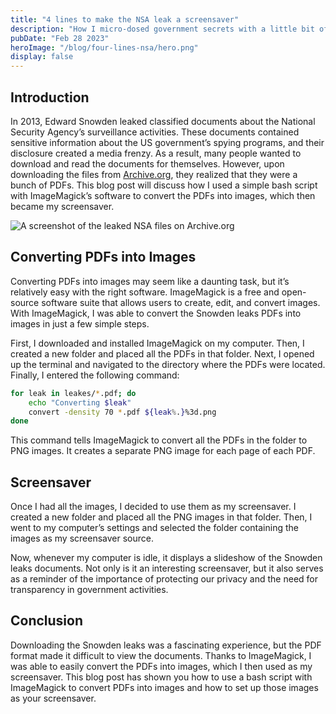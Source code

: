 ```yaml
---
title: "4 lines to make the NSA leak a screensaver"
description: "How I micro-dosed government secrets with a little bit of shell programming"
pubDate: "Feb 28 2023"
heroImage: "/blog/four-lines-nsa/hero.png"
display: false
---
```


## Introduction

In 2013, Edward Snowden leaked classified documents about the National Security Agency’s surveillance activities. These documents contained sensitive information about the US government’s spying programs, and their disclosure created a media frenzy. As a result, many people wanted to download and read the documents for themselves. However, upon downloading the files from [Archive.org](https://archive.org/details/nsadocssnowden), they realized that they were a bunch of PDFs. This blog post will discuss how I used a simple bash script with ImageMagick’s software to convert the PDFs into images, which then became my screensaver.

![A screenshot of the leaked NSA files on Archive.org](/blog/four-lines-nsa/download.png)

## Converting PDFs into Images

Converting PDFs into images may seem like a daunting task, but it’s relatively easy with the right software. ImageMagick is a free and open-source software suite that allows users to create, edit, and convert images. With ImageMagick, I was able to convert the Snowden leaks PDFs into images in just a few simple steps.

First, I downloaded and installed ImageMagick on my computer. Then, I created a new folder and placed all the PDFs in that folder. Next, I opened up the terminal and navigated to the directory where the PDFs were located. Finally, I entered the following command:

```bash
for leak in leakes/*.pdf; do
	echo "Converting $leak"
	convert -density 70 *.pdf ${leak%.}%3d.png
done
```

This command tells ImageMagick to convert all the PDFs in the folder to PNG images. It creates a separate PNG image for each page of each PDF.

## Screensaver

Once I had all the images, I decided to use them as my screensaver. I created a new folder and placed all the PNG images in that folder. Then, I went to my computer’s settings and selected the folder containing the images as my screensaver source.

Now, whenever my computer is idle, it displays a slideshow of the Snowden leaks documents. Not only is it an interesting screensaver, but it also serves as a reminder of the importance of protecting our privacy and the need for transparency in government activities.

## Conclusion

Downloading the Snowden leaks was a fascinating experience, but the PDF format made it difficult to view the documents. Thanks to ImageMagick, I was able to easily convert the PDFs into images, which I then used as my screensaver. This blog post has shown you how to use a bash script with ImageMagick to convert PDFs into images and how to set up those images as your screensaver.
